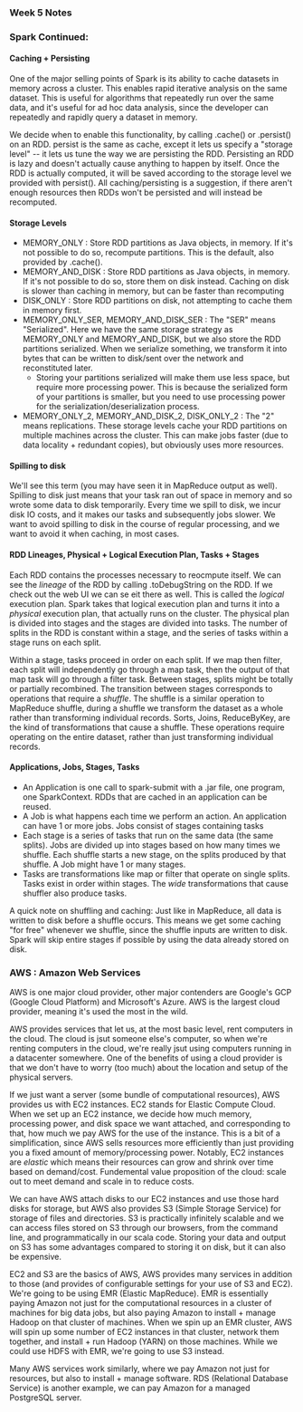 ### Week 5 Notes

### Spark Continued:

#### Caching + Persisting

One of the major selling points of Spark is its ability to cache datasets in memory across a cluster.  This enables rapid iterative analysis on the same dataset.  This is useful for algorithms that repeatedly run over the same data, and it's useful for ad hoc data analysis, since the developer can repeatedly and rapidly query a dataset in memory.

We decide when to enable this functionality, by calling .cache() or .persist() on an RDD.  persist is the same as cache, except it lets us specify a "storage level" -- it lets us tune the way we are persisting the RDD.  Persisting an RDD is lazy and doesn't actually cause anything to happen by itself.  Once the RDD is actually computed, it will be saved according to the storage level we provided with persist().  All caching/persisting is a suggestion, if there aren't enough resources then RDDs won't be persisted and will instead be recomputed.

#### Storage Levels
- MEMORY_ONLY : Store RDD partitions as Java objects, in memory.  If it's not possible to do so, recompute partitions.  This is the default, also provided by .cache().
- MEMORY_AND_DISK : Store RDD partitions as Java objects, in memory.  If it's not possible to do so, store them on disk instead.  Caching on disk is slower than caching in memory, but can be faster than recomputing
- DISK_ONLY : Store RDD partitions on disk, not attempting to cache them in memory first.
- MEMORY_ONLY_SER, MEMORY_AND_DISK_SER : The "SER" means "Serialized".  Here we have the same storage strategy as MEMORY_ONLY and MEMORY_AND_DISK, but we also store the RDD partitions serialized.  When we serialize something, we transform it into bytes that can be written to disk/sent over the network and reconstituted later.
  - Storing your partitions serialized will make them use less space, but require more processing power.  This is because the serialized form of your partitions is smaller, but you need to use processing power for the serialization/deserialization process.
- MEMORY_ONLY_2, MEMORY_AND_DISK_2, DISK_ONLY_2 : The "2" means replications.  These storage levels cache your RDD partitions on multiple machines across the cluster.  This can make jobs faster (due to data locality + redundant copies), but obviously uses more resources.

#### Spilling to disk

We'll see this term (you may have seen it in MapReduce output as well).  Spilling to disk just means that your task ran out of space in memory and so wrote some data to disk temporarily.  Every time we spill to disk, we incur disk IO costs, and it makes our tasks and subsequently jobs slower.  We want to avoid spilling to disk in the course of regular processing, and we want to avoid it when caching, in most cases.

#### RDD Lineages, Physical + Logical Execution Plan, Tasks + Stages

Each RDD contains the processes necessary to reocmpute itself.  We can see the *lineage* of the RDD by calling .toDebugString on the RDD.  If we check out the web UI we can se eit there as well.  This is called the *logical* execution plan.  Spark takes that logical execution plan and turns it into a *physical* execution plan, that actually runs on the cluster.  The physical plan is divided into stages and the stages are divided into tasks.  The number of splits in the RDD is constant within a stage, and the series of tasks within a stage runs on each split.

Within a stage, tasks proceed in order on each split.  If we map then filter, each split will independently go through a map task, then the output of that map task will go through a filter task.  Between stages, splits might be totally or partially recombined.  The transition between stages corresponds to operations that require a *shuffle*.  The shuffle is a similar operation to MapReduce shuffle, during a shuffle we transform the dataset as a whole rather than transforming individual records.  Sorts, Joins, ReduceByKey, are the kind of transformations that cause a shuffle.  These operations require operating on the entire dataset, rather than just transforming individual records.

#### Applications, Jobs, Stages, Tasks
- An Application is one call to spark-submit with a .jar file, one program, one SparkContext.  RDDs that are cached in an application can be reused.
- A Job is what happens each time we perform an action.  An application can have 1 or more jobs.  Jobs consist of stages containing tasks
- Each stage is a series of tasks that run on the same data (the same splits).  Jobs are divided up into stages based on how many times we shuffle.  Each shuffle starts a new stage, on the splits produced by that shuffle.  A Job might have 1 or many stages.
- Tasks are transformations like map or filter that operate on single splits.  Tasks exist in order within stages.  The *wide* transformations that cause shuffler also produce tasks.

A quick note on shuffling and caching:  Just like in MapReduce, all data is written to disk before a shuffle occurs.  This means we get some caching "for free" whenever we shuffle, since the shuffle inputs are written to disk.  Spark will skip entire stages if possible by using the data already stored on disk.

### AWS : Amazon Web Services

AWS is one major cloud provider, other major contenders are Google's GCP (Google Cloud Platform) and Microsoft's Azure.  AWS is the largest cloud provider, meaning it's used the most in the wild.

AWS provides services that let us, at the most basic level, rent computers in the cloud.  The cloud is jsut someone else's computer, so when we're renting computers in the cloud, we're really jsut using computers running in a datacenter somewhere.  One of the benefits of using a cloud provider is that we don't have to worry (too much) about the location and setup of the physical servers.

If we just want a server (some bundle of computational resources), AWS provides us with EC2 instances.  EC2 stands for Elastic Compute Cloud.  When we set up an EC2 instance, we decide how much memory, processing power, and disk space we want attached, and corresponding to that, how much we pay AWS for the use of the instance.  This is a bit of a simplification, since AWS sells resources more efficiently than just providing you a fixed amount of memory/processing power.  Notably, EC2 instances are *elastic* which means their resources can grow and shrink over time based on demand/cost.  Fundemental value proposition of the cloud: scale out to meet demand and scale in to reduce costs.

We can have AWS attach disks to our EC2 instances and use those hard disks for storage, but AWS also provides S3 (Simple Storage Service) for storage of files and directories.  S3 is practically infinitely scalable and we can access files stored on S3 through our browsers, from the command line, and programmatically in our scala code.  Storing your data and output on S3 has some advantages compared to storing it on disk, but it can also be expensive.

EC2 and S3 are the basics of AWS, AWS provides many services in addition to those (and provides of configurable settings for your use of S3 and EC2).  We're going to be using EMR (Elastic MapReduce).  EMR is essentially paying Amazon not just for the computational resources in a cluster of machines for big data jobs, but also paying Amazon to install + manage Hadoop on that cluster of machines.  When we spin up an EMR cluster, AWS will spin up some number of EC2 instances in that cluster, network them together, and install + run Hadoop (YARN) on those machines.  While we could use HDFS with EMR, we're going to use S3 instead. 

Many AWS services work similarly, where we pay Amazon not just for resources, but also to install + manage software.  RDS (Relational Database Service) is another example, we can pay Amazon for a managed PostgreSQL server.
